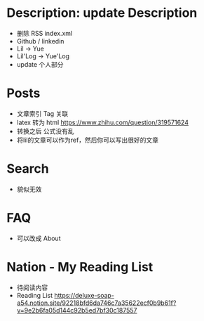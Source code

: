 # Description: update Description
- 删除 RSS index.xml
- Github / linkedin
- Lil -> Yue
- Lil'Log -> Yue'Log
- update 个人部分


# Posts
- 文章索引 Tag 关联
- latex 转为 html https://www.zhihu.com/question/319571624
- 转换之后 公式没有乱
- 将lil的文章可以作为ref，然后你可以写出很好的文章

# Search 
- 貌似无效

# FAQ
- 可以改成 About

# Nation - My Reading List
- 待阅读内容
- Reading List https://deluxe-soap-a54.notion.site/92218bfd6da746c7a35622ecf0b9b61f?v=9e2b6fa05d144c92b5ed7bf30c187557

